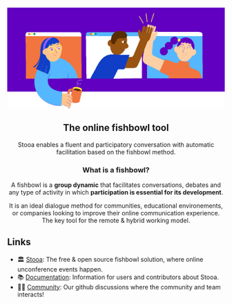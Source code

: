 ![Stooa](https://raw.githubusercontent.com/Stooa/.github/main/profile/assets/img/stooa-smaller.png)

<center>

## The online fishbowl tool

Stooa enables a fluent and participatory conversation with automatic facilitation based on the fishbowl method.

### What is a fishbowl?

A fishbowl is a **group dynamic** that facilitates conversations, debates and any type of activity in which **participation is essential for its development**.

It is an ideal dialogue method for communities, educational environements, or companies looking to improve their online communication experience. The key tool for the remote & hybrid working model.
</center>

## Links

* 🏛 [Stooa](https://stooa.com): The free & open source fishbowl solution, where online unconference events happen.
* 📚 [Documentation](https://docs.stooa.com): Information for users and contributors about Stooa.
* 🙋‍♀️ [Community](https://github.com/Stooa/Stooa/discussions): Our github discussions where the community and team interacts!
